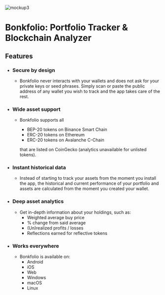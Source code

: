 ![mockup3](https://user-images.githubusercontent.com/70937274/156880492-26209581-2b7a-4186-a42f-e368bdd093b9.jpg)
# Bonkfolio: Portfolio Tracker & Blockchain Analyzer
## Features
- ### Secure by design
  - Bonkfolio never interacts with your wallets and does not ask for your private keys or seed phrases. Simply scan or paste the public address of any wallet you wish to   track and the app takes care of the rest. 

- ### Wide asset support
  - Bonkfolio supports all
    - BEP-20 tokens on Binance Smart Chain
    - ERC-20 tokens on Ethereum
    - ERC-20 tokens on Avalanche C-Chain

    that are listed on CoinGecko (analytics unavailable for unlisted tokens).

- ### Instant historical data
  - Instead of starting to track your assets from the moment you install the app, the historical and current performance of your portfolio and assets are calculated from     the moment you created your wallet.
  
- ### Deep asset analytics
  - Get in-depth information about your holdings, such as:
    - Weighted average buy price
    - % change from said average
    - (Un)realized profits / losses
    - Reflections earned for reflective tokens
    
- ### Works everywhere
  - Bonkfolio is available on: 
    - Android
    - iOS
    - Web
    - Windows
    - macOS
    - Linux
